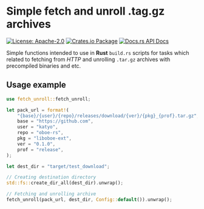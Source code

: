# Simple fetch and unroll .tag.gz archives

[![License: Apache-2.0](https://img.shields.io/badge/License-Apache--2.0-brightgreen.svg)](https://opensource.org/licenses/Apache-2.0)
[![Crates.io Package](https://img.shields.io/crates/v/fetch_unroll.svg?style=popout)](https://crates.io/crates/fetch_unroll)
[![Docs.rs API Docs](https://docs.rs/fetch_unroll/badge.svg)](https://docs.rs/fetch_unroll)

Simple functions intended to use in __Rust__ `build.rs` scripts for tasks which related to fetching from _HTTP_ and unrolling `.tar.gz` archives with precompiled binaries and etc.

## Usage example

```rust
use fetch_unroll::fetch_unroll;

let pack_url = format!(
    "{base}/{user}/{repo}/releases/download/{ver}/{pkg}_{prof}.tar.gz",
    base = "https://github.com",
    user = "katyo",
    repo = "oboe-rs",
    pkg = "liboboe-ext",
    ver = "0.1.0",
    prof = "release",
);

let dest_dir = "target/test_download";

// Creating destination directory
std::fs::create_dir_all(dest_dir).unwrap();

// Fetching and unrolling archive
fetch_unroll(pack_url, dest_dir, Config::default()).unwrap();
```
